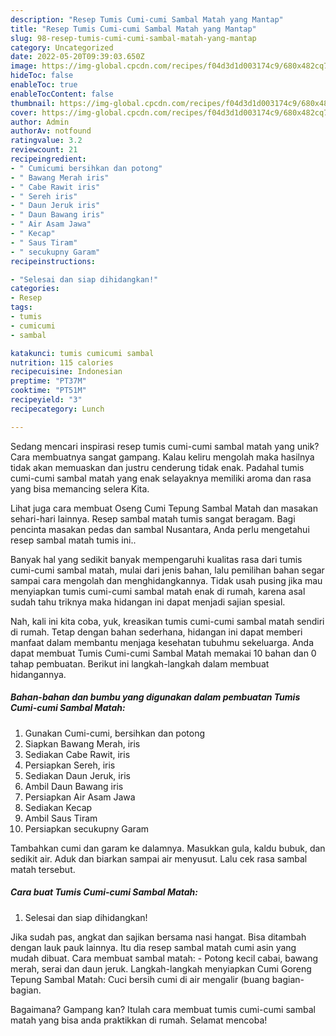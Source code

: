 ```yaml
---
description: "Resep Tumis Cumi-cumi Sambal Matah yang Mantap"
title: "Resep Tumis Cumi-cumi Sambal Matah yang Mantap"
slug: 98-resep-tumis-cumi-cumi-sambal-matah-yang-mantap
category: Uncategorized
date: 2022-05-20T09:39:03.650Z
image: https://img-global.cpcdn.com/recipes/f04d3d1d003174c9/680x482cq70/tumis-cumi-cumi-sambal-matah-foto-resep-utama.jpg
hideToc: false
enableToc: true
enableTocContent: false
thumbnail: https://img-global.cpcdn.com/recipes/f04d3d1d003174c9/680x482cq70/tumis-cumi-cumi-sambal-matah-foto-resep-utama.jpg
cover: https://img-global.cpcdn.com/recipes/f04d3d1d003174c9/680x482cq70/tumis-cumi-cumi-sambal-matah-foto-resep-utama.jpg
author: Admin
authorAv: notfound
ratingvalue: 3.2
reviewcount: 21
recipeingredient:
- " Cumicumi bersihkan dan potong"
- " Bawang Merah iris"
- " Cabe Rawit iris"
- " Sereh iris"
- " Daun Jeruk iris"
- " Daun Bawang iris"
- " Air Asam Jawa"
- " Kecap"
- " Saus Tiram"
- " secukupny Garam"
recipeinstructions:

- "Selesai dan siap dihidangkan!"
categories:
- Resep
tags:
- tumis
- cumicumi
- sambal

katakunci: tumis cumicumi sambal 
nutrition: 115 calories
recipecuisine: Indonesian
preptime: "PT37M"
cooktime: "PT51M"
recipeyield: "3"
recipecategory: Lunch

---
```





Sedang mencari inspirasi resep tumis cumi-cumi sambal matah yang unik? Cara membuatnya sangat gampang. Kalau keliru mengolah maka hasilnya tidak akan memuaskan dan justru cenderung tidak enak. Padahal tumis cumi-cumi sambal matah yang enak selayaknya memiliki aroma dan rasa yang bisa memancing selera Kita.





Lihat juga cara membuat Oseng Cumi Tepung Sambal Matah dan masakan sehari-hari lainnya. Resep sambal matah tumis sangat beragam. Bagi pencinta masakan pedas dan sambal Nusantara, Anda perlu mengetahui resep sambal matah tumis ini..

Banyak hal yang sedikit banyak mempengaruhi kualitas rasa dari tumis cumi-cumi sambal matah, mulai dari jenis bahan, lalu pemilihan bahan segar sampai cara mengolah dan menghidangkannya. Tidak usah pusing jika mau menyiapkan tumis cumi-cumi sambal matah enak di rumah, karena asal sudah tahu triknya maka hidangan ini dapat menjadi sajian spesial.






Nah, kali ini kita coba, yuk, kreasikan tumis cumi-cumi sambal matah sendiri di rumah. Tetap dengan bahan sederhana, hidangan ini dapat memberi manfaat dalam membantu menjaga kesehatan tubuhmu sekeluarga. Anda dapat membuat Tumis Cumi-cumi Sambal Matah memakai 10 bahan dan 0 tahap pembuatan. Berikut ini langkah-langkah dalam membuat hidangannya.

<!--inarticleads1-->

##### Bahan-bahan dan bumbu yang digunakan dalam pembuatan Tumis Cumi-cumi Sambal Matah:

1. Gunakan  Cumi-cumi, bersihkan dan potong
1. Siapkan  Bawang Merah, iris
1. Sediakan  Cabe Rawit, iris
1. Persiapkan  Sereh, iris
1. Sediakan  Daun Jeruk, iris
1. Ambil  Daun Bawang iris
1. Persiapkan  Air Asam Jawa
1. Sediakan  Kecap
1. Ambil  Saus Tiram
1. Persiapkan  secukupny Garam


Tambahkan cumi dan garam ke dalamnya. Masukkan gula, kaldu bubuk, dan sedikit air. Aduk dan biarkan sampai air menyusut. Lalu cek rasa sambal matah tersebut. 

<!--inarticleads2-->

##### Cara buat Tumis Cumi-cumi Sambal Matah:


1. Selesai dan siap dihidangkan!

Jika sudah pas, angkat dan sajikan bersama nasi hangat. Bisa ditambah dengan lauk pauk lainnya. Itu dia resep sambal matah cumi asin yang mudah dibuat. Cara membuat sambal matah: - Potong kecil cabai, bawang merah, serai dan daun jeruk. Langkah-langkah menyiapkan Cumi Goreng Tepung Sambal Matah: Cuci bersih cumi di air mengalir (buang bagian-bagian. 

Bagaimana? Gampang kan? Itulah cara membuat tumis cumi-cumi sambal matah yang bisa anda praktikkan di rumah. Selamat mencoba!
